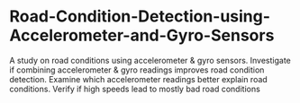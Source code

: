 # Road-Condition-Detection-using-Accelerometer-and-Gyro-Sensors
A study on road conditions using accelerometer &amp; gyro sensors. Investigate if combining accelerometer &amp; gyro readings improves road condition detection. Examine which accelerometer readings better explain road conditions. Verify if high speeds lead to mostly bad road conditions
